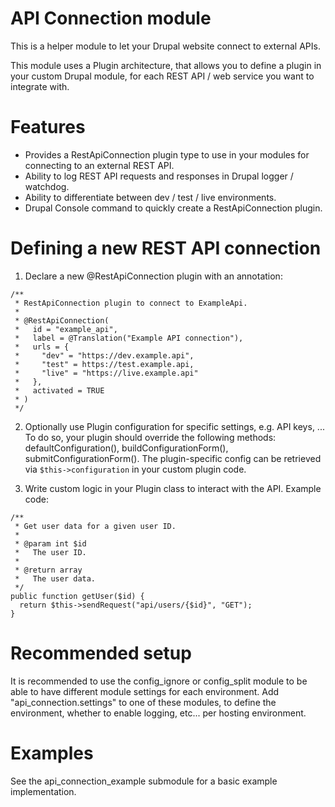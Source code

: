# API Connection module

This is a helper module to let your Drupal website connect to external APIs.

This module uses a Plugin architecture, that allows you to define a plugin in
your custom Drupal module, for each REST API / web service you want to integrate
with.

# Features

- Provides a RestApiConnection plugin type to use in your modules for connecting
  to an external REST API.
- Ability to log REST API requests and responses in Drupal logger / watchdog.
- Ability to differentiate between dev / test / live environments.
- Drupal Console command to quickly create a RestApiConnection plugin.

# Defining a new REST API connection

1. Declare a new @RestApiConnection plugin with an annotation:

```
/**
 * RestApiConnection plugin to connect to ExampleApi.
 *
 * @RestApiConnection(
 *   id = "example_api",
 *   label = @Translation("Example API connection"),
 *   urls = {
 *     "dev" = "https://dev.example.api",
 *     "test" = https://test.example.api,
 *     "live" = "https://live.example.api"
 *   },
 *   activated = TRUE
 * )
 */
```

2. Optionally use Plugin configuration for specific settings, e.g. API keys, ...
To do so, your plugin should override the following methods:
defaultConfiguration(), buildConfigurationForm(), submitConfigurationForm().
The plugin-specific config can be retrieved via ```$this->configuration``` in
your custom plugin code.

3. Write custom logic in your Plugin class to interact with the API.
Example code:
```
/**
 * Get user data for a given user ID.
 *
 * @param int $id
 *   The user ID.
 *
 * @return array
 *   The user data.
 */
public function getUser($id) {
  return $this->sendRequest("api/users/{$id}", "GET");
}
```

# Recommended setup

It is recommended to use the config_ignore or config_split module to be able to
have different module settings for each environment. Add
"api_connection.settings" to one of these modules, to define the environment,
whether to enable logging, etc... per hosting environment.

# Examples

See the api_connection_example submodule for a basic example implementation.
